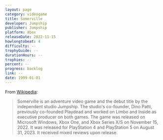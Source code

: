 ```yaml
---
layout: page
category: videogame
title: Somerville
developer: Jumpship
publisher: Jumpship
platform: Xbox
releaseDate: 2022-11-15
howlongtobeat: 4
difficulty: --
trophyGuide: --
durationHours: --
trophies: --
percent: --
progress: backlog
link: --
date: 1999-01-01
---
```


From [Wikipedia](https://en.wikipedia.org/wiki/Somerville_(video_game)):

> Somerville is an adventure video game and the debut title by the independent studio Jumpship. The studio's co-founder, Dino Patti, previously co-founded Playdead and worked on Limbo and Inside as executive producer on both games. The game was released on Microsoft Windows, Xbox One, and Xbox Series X/S on November 15, 2022. It was released for PlayStation 4 and PlayStation 5 on August 31, 2023. It received mixed reviews upon release.
